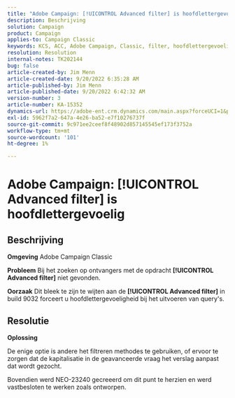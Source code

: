 ```yaml
---
title: "Adobe Campaign: [!UICONTROL Advanced filter] is hoofdlettergevoelig"
description: Beschrijving
solution: Campaign
product: Campaign
applies-to: Campaign Classic
keywords: KCS, ACC, Adobe Campaign, Classic, filter, hoofdlettergevoelig, hoofdlettergebruik, NEO-23240
resolution: Resolution
internal-notes: TK202144
bug: false
article-created-by: Jim Menn
article-created-date: 9/20/2022 6:35:28 AM
article-published-by: Jim Menn
article-published-date: 9/20/2022 6:42:32 AM
version-number: 3
article-number: KA-15352
dynamics-url: https://adobe-ent.crm.dynamics.com/main.aspx?forceUCI=1&pagetype=entityrecord&etn=knowledgearticle&id=83173d65-ae38-ed11-9db1-0022480866ad
exl-id: 5962f7a2-647a-4e26-ba52-e7f10276737f
source-git-commit: 9c971ee2ceef8f48902d857145545ef173f3752a
workflow-type: tm+mt
source-wordcount: '101'
ht-degree: 1%

---
```


# Adobe Campaign: [!UICONTROL Advanced filter] is hoofdlettergevoelig

## Beschrijving


<b>Omgeving</b>
Adobe Campaign Classic

<b>Probleem</b>
Bij het zoeken op ontvangers met de opdracht <b>[!UICONTROL Advanced filter]</b> niet gevonden.

<b>Oorzaak</b>
Dit bleek te zijn te wijten aan de <b>[!UICONTROL Advanced filter]</b> in build 9032 forceert u hoofdlettergevoeligheid bij het uitvoeren van query&#39;s.


## Resolutie


<b>Oplossing</b>

De enige optie is andere het filtreren methodes te gebruiken, of ervoor te zorgen dat de kapitalisatie in de geavanceerde vraag het verslag aanpast dat wordt gezocht.

Bovendien werd NEO-23240 gecreeerd om dit punt te herzien en werd vastbesloten te werken zoals ontworpen.
